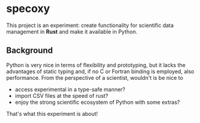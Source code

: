 # specoxy

This project is an experiment: create functionality for scientific data management in **Rust**
and make it available in Python.

## Background

Python is very nice in terms of flexibility and prototyping, but it lacks the advantages of
static typing and, if no C or Fortran binding is employed, also performance. From the perspective
of a scientist, wouldn't is be nice to

- access experimental in a type-safe manner?
- import CSV files at the speed of rust?
- enjoy the strong scientific ecosystem of Python with some extras?

That's what this experiment is about!
